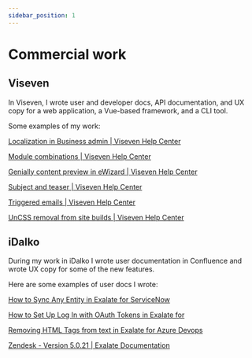 ```yaml
---
sidebar_position: 1
---
```


# Commercial work

## Viseven

In Viseven, I wrote user and developer docs, API documentation, and UX copy for a web application, a Vue-based framework, and a CLI tool.

Some examples of my work:

[Localization in Business admin | Viseven Help Center](https://help.ewizard.io/en/articles/7865979-localization-in-business-admin)

[Module combinations | Viseven Help Center](https://help.ewizard.io/en/articles/8451096-module-combinations)

[Genially content preview in eWizard | Viseven Help Center](https://help.ewizard.io/en/articles/8899553-genially-content-preview-in-ewizard)

[Subject and teaser | Viseven Help Center](https://help.ewizard.io/en/articles/7252539-subject-and-teaser)

[Triggered emails | Viseven Help Center](https://help.ewizard.io/en/articles/6829573-triggered-emails)

[UnCSS removal from site builds | Viseven Help Center](https://help.ewizard.io/en/articles/6829686-uncss-removal-from-site-builds)

## iDalko

During my work in iDalko I wrote user documentation in Confluence and wrote UX copy for some of the new features.

Here are some examples of user docs I wrote:

[How to Sync Any Entity in Exalate for ServiceNow](https://docs.exalate.com/docs/how-to-sync-any-entity-in-exalate-for-servicenow)

[How to Set Up Log In with OAuth Tokens in Exalate for](https://docs.exalate.com/docs/set-up-log-in-with-oauth-tokens-in-exalate-for-servicenow)

[Removing HTML Tags from text in Exalate for Azure Devops](https://docs.exalate.com/docs/removing-html-tags-from-text-in-exalate-for-azure-devops)

[Zendesk - Version 5.0.21 | Exalate Documentation](https://docs.exalate.com/docs/zendeskversion-5021)
